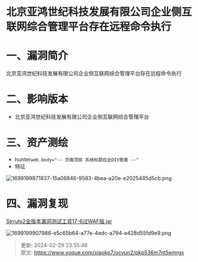 # 北京亚鸿世纪科技发展有限公司企业侧互联网综合管理平台存在远程命令执行

# 一、漏洞简介
北京亚鸿世纪科技发展有限公司企业侧互联网综合管理平台存在远程命令执行

# 二、影响版本
+ 北京亚鸿世纪科技发展有限公司企业侧互联网综合管理平台

# 三、资产测绘
+ hunter`web.body="-- 页面顶部 系统标题在此DIV里面 --"`
+ 特征

![1699199871837-15a06846-9583-4bea-a20e-e2025485d5cb.png](./img/Lu50_jtrtRQHC4nl/1699199871837-15a06846-9583-4bea-a20e-e2025485d5cb-687686.png)

# 四、漏洞复现
[Strruts2全版本漏洞测试工具17-6过WAF版.jar](https://www.yuque.com/attachments/yuque/0/2024/jar/1622799/1709222146639-f33e8db2-860b-488a-b0e6-07d9fb1de254.jar)

![1699199907986-e5c65b64-a77e-4edc-a794-e428d55fd9e9.png](./img/Lu50_jtrtRQHC4nl/1699199907986-e5c65b64-a77e-4edc-a794-e428d55fd9e9-358960.png)



> 更新: 2024-02-29 23:55:46  
> 原文: <https://www.yuque.com/xiaokp7/ocvun2/pkp536m7nt5emrgx>